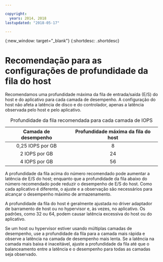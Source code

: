 ```yaml
---

copyright:
  years: 2014, 2018
lastupdated: "2018-05-17"

---
```

{:new_window: target="_blank"}
{:shortdesc: .shortdesc}

# Recomendação para as configurações de profundidade da fila do host

Recomendamos uma profundidade máxima da fila de entrada/saída (E/S) do host e do aplicativo para cada camada de desempenho. A configuração do host não afeta a latência
de disco e do controlador, apenas a latência observada pelo host e pelo aplicativo.

<table align="center">
  <caption>Profundidade da fila recomendada para cada camada de IOPS</caption>
        <thead>
	    <tr>
		<th>Camada de desempenho</th>
		<th>Profundidade máxima da fila do host</th>
	    </tr>
	</thead>
	<tbody>
   	    <tr>
		<td style="text-align: center; vertical-align: middle;">0,25 IOPS por GB</td>
		<td style="text-align: center; vertical-align: middle;">8</td>
	    </tr>
	    <tr>
		<td style="text-align: center; vertical-align: middle;">2 IOPS por GB</td>
		<td style="text-align: center; vertical-align: middle;">24</td>
	    </tr>
	    <tr>
		<td style="text-align: center; vertical-align: middle;">4 IOPS por GB</td>
		<td style="text-align: center; vertical-align: middle;">56</td>
            </tr>
         </tbody>
</table>

A profundidade da fila acima do número recomendado pode aumentar a latência de E/S do host; enquanto
que a profundidade da fila abaixo do número recomendado pode reduzir o desempenho de E/S do host. Como cada aplicativo é diferente, o ajuste e a observação são necessários para alcançar o desempenho máximo de armazenamento.

A profundidade da fila do host é geralmente ajustada no driver adaptador de barramento de host ou no hypervisor e, às vezes, no aplicativo. Os padrões, como 32 ou 64, podem causar latência excessiva do host ou
do aplicativo.

Se um host ou hypervisor estiver usando múltiplas camadas de desempenho, use a profundidade da fila para
a camada mais rápida e observe a latência na camada de desempenho mais lenta. Se a latência na camada mais baixa é inaceitável, ajuste a profundidade da fila até que o balanceamento entre a latência e o desempenho para todas as camadas seja observado.
